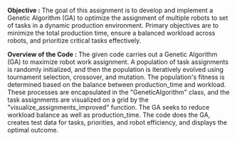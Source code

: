 **Objective :** The goal of this assignment is to develop and implement a Genetic Algorithm (GA) to optimize the assignment of multiple robots to set of tasks in a dynamic production environment. Primary objectives are to minimize the total production time, ensure a balanced workload across robots, and prioritize critical tasks effectively. 

**Overview of the Code :** The given code carries out a Genetic Algorithm (GA) to maximize robot work assignment. A population of task assignments is randomly initialized, and then the population is iteratively evolved using tournament selection, crossover, and mutation. The population's fitness is determined based on the balance between production_time and workload. These processes are encapsulated in the "GeneticAlgorithm" class, and the task assignments are visualized on a grid by the "visualize_assignments_improved" function. The GA seeks to reduce workload balance as well as production_time. The code does the GA, creates test data for tasks, priorities, and robot efficiency, and displays the optimal outcome.
